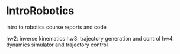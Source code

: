 # IntroRobotics
intro to robotics course reports and code

hw2: inverse kinematics
hw3: trajectory generation and control
hw4: dynamics simulator and trajectory control
